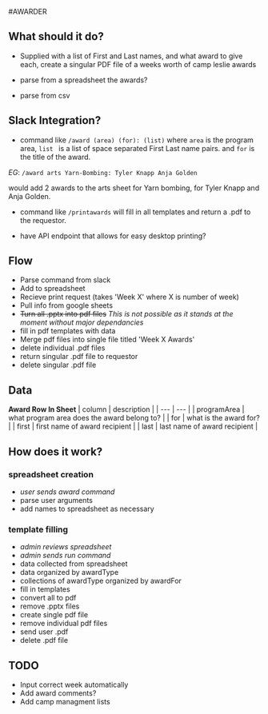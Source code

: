 #AWARDER

## What should it do?

-   Supplied with a list of First and Last names, and what award to give each, create a singular PDF file of a weeks worth of camp leslie awards

-   parse from a spreadsheet the awards?
-   parse from csv

## Slack Integration?

-   command like `/award (area) (for): (list)` where `area` is the program area, `list ` is a list of space separated First Last name pairs. and `for` is the title of the award.

_EG_: `/award arts Yarn-Bombing: Tyler Knapp Anja Golden`

would add 2 awards to the arts sheet for Yarn bombing, for Tyler Knapp and Anja Golden.

-   command like `/printawards` will fill in all templates and return a .pdf to the requestor.

-   have API endpoint that allows for easy desktop printing?

## Flow

-   Parse command from slack
-   Add to spreadsheet
-   Recieve print request (takes 'Week X' where X is number of week)
-   Pull info from google sheets
-   ~~Turn all .pptx into pdf files~~ _This is not possible as it stands at the moment without major dependancies_
-   fill in pdf templates with data
-   Merge pdf files into single file titled 'Week X Awards'
-   delete individual .pdf files
-   return singular .pdf file to requestor
-   delete singular .pdf file

## Data

**Award Row In Sheet**
| column | description |
| --- | --- |
| programArea | what program area does the award belong to? |
| for | what is the award for? |
| first | first name of award recipient |
| last | last name of award recipient |

## How does it work?

### spreadsheet creation

-   _user sends award command_
-   parse user arguments
-   add names to spreadsheet as necessary

### template filling

-   _admin reviews spreadsheet_
-   _admin sends run command_
-   data collected from spreadsheet
-   data organized by awardType
-   collections of awardType organized by awardFor
-   fill in templates
-   convert all to pdf
-   remove .pptx files
-   create single pdf file
-   remove individual pdf files
-   send user .pdf
-   delete .pdf file

## TODO

-   Input correct week automatically
-   Add award comments?
-   Add camp managment lists
